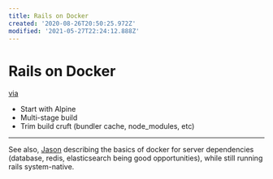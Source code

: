 ```yaml
---
title: Rails on Docker
created: '2020-08-26T20:50:25.972Z'
modified: '2021-05-27T22:24:12.888Z'
---
```


# Rails on Docker

[via](https://ledermann.dev/blog/2018/04/19/dockerize-rails-the-lean-way/)

- Start with Alpine
- Multi-stage build
- Trim build cruft (bundler cache, node_modules, etc)

---

See also, [Jason](https://www.codewithjason.com/dockerize-rails-apps-database/) describing the basics of docker for server dependencies (database, redis, elasticsearch being good opportunities), while still running rails system-native.

